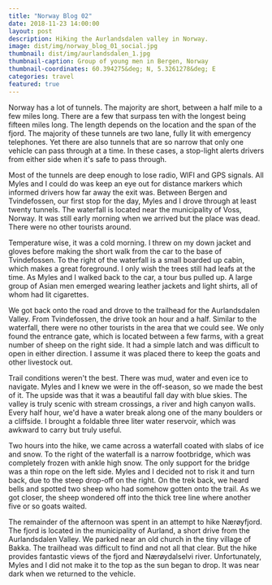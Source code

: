 ```yaml
---
title: "Norway Blog 02"
date: 2018-11-23 14:00:00
layout: post
description: Hiking the Aurlandsdalen valley in Norway.
image: dist/img/norway_blog_01_social.jpg
thumbnail: dist/img/aurlandsdalen_1.jpg
thumbnail-caption: Group of young men in Bergen, Norway
thumbnail-coordinates: 60.394275&deg; N, 5.3261278&deg; E
categories: travel
featured: true
---
```


Norway has a lot of tunnels. The majority are short, between a half mile to a few miles long. There are a few that surpass ten with the longest being fifteen miles long. The length depends on the location and the span of the fjord. The majority of these tunnels are two lane, fully lit with emergency telephones. Yet there are also tunnels that are so narrow that only one vehicle can pass through at a time. In these cases, a stop-light alerts drivers from either side when it's safe to pass through.

Most of the tunnels are deep enough to lose radio, WIFI and GPS signals. All Myles and I could do was keep an eye out for distance markers which informed drivers how far away the exit was. Between Bergen and Tvindefossen, our first stop for the day, Myles and I drove through at least twenty tunnels. The waterfall is located near the municipality of Voss, Norway. It was still early morning when we arrived but the place was dead. There were no other tourists around.

Temperature wise, it was a cold morning. I threw on my down jacket and gloves before making the short walk from the car to the base of Tvindefossen. To the right of the waterfall is a small boarded up cabin, which makes a great foreground. I only wish the trees still had leafs at the time. As Myles and I walked back to the car, a tour bus pulled up. A large group of Asian men emerged wearing leather jackets and light shirts, all of whom had lit cigarettes.

<!--- Picture --->

We got back onto the road and drove to the trailhead for the Aurlandsdalen Valley. From Tvindefossen, the drive took an hour and a half. Similar to the waterfall, there were no other tourists in the area that we could see. We only found the entrance gate, which is located between a few farms, with a great number of sheep on the right side. It had a simple latch and was difficult to open in either direction. I assume it was placed there to keep the goats and other livestock out.

Trail conditions weren't the best. There was mud, water and even ice to navigate. Myles and I knew we were in the off-season, so we made the best of it. The upside was that it was a beautiful fall day with blue skies. The valley is truly scenic with stream crossings, a river and high canyon walls. Every half hour, we'd have a water break along one of the many boulders or a cliffside. I brought a foldable three liter water reservoir, which was awkward to carry but truly useful.

Two hours into the hike, we came across a waterfall coated with slabs of ice and snow. To the right of the waterfall is a narrow footbridge, which was completely frozen with ankle high snow. The only support for the bridge was a thin rope on the left side. Myles and I decided not to risk it and turn back, due to the steep drop-off on the right. On the trek back, we heard bells and spotted two sheep who had somehow gotten onto the trail. As we got closer, the sheep wondered off into the thick tree line where another five or so goats waited.

The remainder of the afternoon was spent in an attempt to hike Nærøyfjord. The fjord is located in the municipality of Aurland, a short drive from the Aurlandsdalen Valley. We parked near an old church in the tiny village of Bakka. The trailhead was difficult to find and not all that clear. But the hike provides fantastic views of the fjord and Nærøydalselvi river. Unfortunately, Myles and I did not make it to the top as the sun began to drop. It was near dark when we returned to the vehicle.